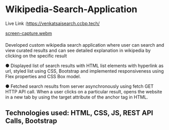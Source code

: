 # Wikipedia-Search-Application

Live Link :https://venkatsaisearch.ccbp.tech/

[screen-capture.webm](https://user-images.githubusercontent.com/72677771/203125909-b3e6c0a5-2462-4ff4-9c45-e35728585522.webm)

####
####
Developed custom wikipedia search application where user can search and view curated results and can see detailed explanation in wikipedia by clicking on the specific result

● Displayed list of search results with HTML list elements with hyperlink as url, styled list using CSS, Bootstrap and implemented responsiveness using Flex properties and CSS Box model.

● Fetched search results from server asynchronously using fetch GET HTTP API call. When a user clicks on a particular result, opens the website in a new tab by using the target attribute of the anchor tag in HTML.

## Technologies used: HTML, CSS, JS, REST API Calls, Bootstrap
